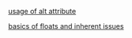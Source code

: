 


[usage of alt attribute](https://yoast.com/image-seo-alt-tag-and-title-tag-optimization/)

[basics of  floats and inherent issues](https://css-tricks.com/all-about-floats/)